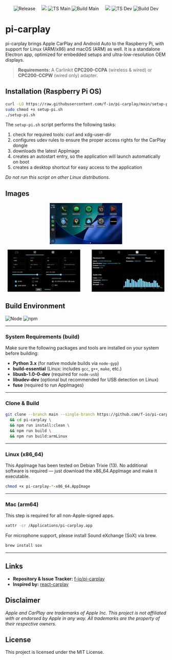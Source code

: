 <p align="center">
  <!-- Release -->
  <img alt="Release" src="https://img.shields.io/github/v/release/f-io/pi-carplay?label=release"> &nbsp;&nbsp;&nbsp;
  <!-- MAIN -->
  <img src="https://img.shields.io/endpoint?url=https://raw.githubusercontent.com/f-io/pi-carplay/version/.github/badges/main-version.json">
  <img alt="TS Main" src="https://img.shields.io/github/actions/workflow/status/f-io/pi-carplay/typecheck.yml?branch=main&label=TS%20main&style=flat">
  <img alt="Build Main" src="https://img.shields.io/github/actions/workflow/status/f-io/pi-carplay/build.yml?branch=main&label=build%20main&style=flat"> &nbsp;&nbsp;&nbsp;
  <!-- DEV -->
  <img src="https://img.shields.io/endpoint?url=https://raw.githubusercontent.com/f-io/pi-carplay/version/.github/badges/dev-version.json">
  <img alt="TS Dev" src="https://img.shields.io/github/actions/workflow/status/f-io/pi-carplay/typecheck.yml?branch=dev&label=TS%20dev&style=flat">
  <img alt="Build Dev" src="https://img.shields.io/github/actions/workflow/status/f-io/pi-carplay/build.yml?branch=dev&label=build%20dev&style=flat">
</p>

# pi-carplay

pi-carplay brings Apple CarPlay and Android Auto to the Raspberry Pi, with support for Linux (ARM/x86) and macOS (ARM) as well. It is a standalone Electron app, optimized for embedded setups and ultra-low-resolution OEM displays.  

> **Requirements:** A Carlinkit **CPC200-CCPA** (wireless & wired) or **CPC200-CCPW** (wired only) adapter.
## Installation (Raspberry Pi OS)

```bash
curl -LO https://raw.githubusercontent.com/f-io/pi-carplay/main/setup-pi.sh
sudo chmod +x setup-pi.sh
./setup-pi.sh
```

The `setup-pi.sh` script performs the following tasks:

1. check for required tools: curl and xdg-user-dir
2. configures udev rules to ensure the proper access rights for the CarPlay dongle
3. downloads the latest AppImage
4. creates an autostart entry, so the application will launch automatically on boot
5. creates a desktop shortcut for easy access to the application

*Do not run this script on other Linux distributions.*

## Images
<p align="center">
  <img src="documentation/images/carplay.png"
       alt="CarPlay"
       width="45%" />
</p>

<p align="center">
  <img src="documentation/images/settings.png"
       alt="Settings"
       width="45%" />
  &emsp;&emsp;
  <img src="documentation/images/info.png"
       alt="Info"
       width="45%" />
</p>

## Build Environment

![Node](https://img.shields.io/endpoint?url=https://raw.githubusercontent.com/f-io/pi-carplay/version/.github/badges/main-node.json)
![npm](https://img.shields.io/endpoint?url=https://raw.githubusercontent.com/f-io/pi-carplay/version/.github/badges/main-npm.json)

---

### System Requirements (build)

Make sure the following packages and tools are installed on your system before building:

- **Python 3.x** (for native module builds via `node-gyp`)
- **build-essential** (Linux: includes `gcc`, `g++`, `make`, etc.)
- **libusb-1.0-0-dev** (required for `node-usb`)
- **libudev-dev** (optional but recommended for USB detection on Linux)
- **fuse** (required to run AppImages)

---

### Clone & Build

```bash
git clone --branch main --single-branch https://github.com/f-io/pi-carplay.git \
  && cd pi-carplay \
  && npm run install:clean \
  && npm run build \
  && npm run build:armLinux
```

---

### Linux (x86_64)

This AppImage has been tested on Debian Trixie (13). No additional software is required — just download the x86_64.AppImage and make it executable.

```bash
chmod +x pi-carplay-*-x86_64.AppImage
```

---

### Mac (arm64)

This step is required for all non-Apple-signed apps.

```bash
xattr -cr /Applications/pi-carplay.app
```

For microphone support, please install Sound eXchange (SoX) via brew.
```bash
brew install sox
```

---

## Links

* **Repository & Issue Tracker:** [f-io/pi-carplay](https://github.com/f-io/pi-carplay)
* **Inspired by:** [react-carplay](https://github.com/rhysmorgan134/react-carplay)

## Disclaimer

_Apple and CarPlay are trademarks of Apple Inc. This project is not affiliated with or endorsed by Apple in any way. All trademarks are the property of their respective owners._


## License

This project is licensed under the MIT License.
